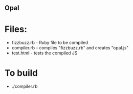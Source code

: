 Opal
-----------------

# Files:
 - fizzbuzz.rb - Ruby file to be compiled
 - compiler.rb - compiles "fizzbuzz.rb" and creates "opal.js"
 - test.html - tests the compiled JS

# To build
 - ./compiler.rb
